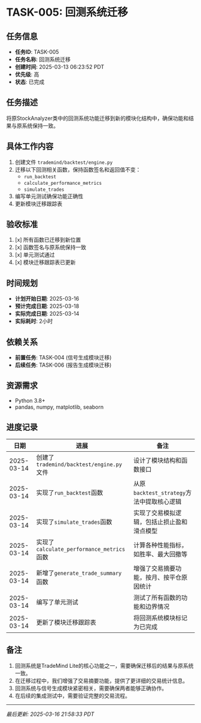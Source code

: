 # TASK-005: 回测系统迁移

## 任务信息

- **任务ID**: TASK-005
- **任务名称**: 回测系统迁移
- **创建时间**: 2025-03-13 06:23:52 PDT
- **优先级**: 高
- **状态**: 已完成

## 任务描述

将原StockAnalyzer类中的回测系统功能迁移到新的模块化结构中，确保功能和结果与原系统保持一致。

## 具体工作内容

1. 创建文件 `trademind/backtest/engine.py`
2. 迁移以下回测相关函数，保持函数签名和返回值不变：
   - `run_backtest`
   - `calculate_performance_metrics`
   - `simulate_trades`
3. 编写单元测试确保功能正确性
4. 更新模块迁移跟踪表

## 验收标准

1. [x] 所有函数已迁移到新位置
2. [x] 函数签名与原系统保持一致
3. [x] 单元测试通过
4. [x] 模块迁移跟踪表已更新

## 时间规划

- **计划开始日期**: 2025-03-16
- **预计完成日期**: 2025-03-18
- **实际完成日期**: 2025-03-14
- **实际耗时**: 2小时

## 依赖关系

- **前置任务**: TASK-004 (信号生成模块迁移)
- **后续任务**: TASK-006 (报告生成模块迁移)

## 资源需求

- Python 3.8+
- pandas, numpy, matplotlib, seaborn

## 进度记录

| 日期 | 进展 | 备注 |
|------|------|------|
| 2025-03-14 | 创建了`trademind/backtest/engine.py`文件 | 设计了模块结构和函数接口 |
| 2025-03-14 | 实现了`run_backtest`函数 | 从原`backtest_strategy`方法中提取核心逻辑 |
| 2025-03-14 | 实现了`simulate_trades`函数 | 实现了交易模拟逻辑，包括止损止盈和滑点模型 |
| 2025-03-14 | 实现了`calculate_performance_metrics`函数 | 计算各种性能指标，如胜率、最大回撤等 |
| 2025-03-14 | 新增了`generate_trade_summary`函数 | 增强了交易摘要功能，按月、按平仓原因统计 |
| 2025-03-14 | 编写了单元测试 | 测试了所有函数的功能和边界情况 |
| 2025-03-14 | 更新了模块迁移跟踪表 | 将回测系统模块标记为已完成 |

## 备注

1. 回测系统是TradeMind Lite的核心功能之一，需要确保迁移后的结果与原系统一致。
2. 在迁移过程中，我们增强了交易摘要功能，提供了更详细的交易统计信息。
3. 回测系统与信号生成模块紧密相关，需要确保两者能够正确协作。
4. 在后续的集成测试中，需要验证完整的交易流程。

---
*最后更新: 2025-03-16 21:58:33 PDT*

<!--
[CODE NOW] - 当任务分析过久时立即开始执行
[FOCUS] - 当任务范围扩大时及时聚焦
[RESET] - 当遇到阻塞时重新规划方案
[DECISION] - 当决策延迟时果断确定
--> 